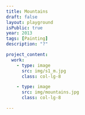 ```yaml
---
title: Mountains
draft: false
layout: playground
isPublic: true
year: 2013
tags: [Painting]
description: "?"

project_content:
  work:
    - type: image
      src: img/s1_m.jpg
      class: col-lg-8

    - type: image
      src: img/mountains.jpg
      class: col-lg-8

---
```


